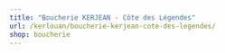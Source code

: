 ```yaml
---
title: "Boucherie KERJEAN - Côte des Légendes"
url: /kerlouan/boucherie-kerjean-cote-des-legendes/
shop: boucherie
---
```

